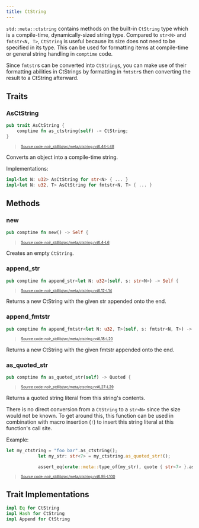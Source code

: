 ```yaml
---
title: CtString
---
```


`std::meta::ctstring` contains methods on the built-in `CtString` type which is
a compile-time, dynamically-sized string type. Compared to `str<N>` and `fmtstr<N, T>`,
`CtString` is useful because its size does not need to be specified in its type. This
can be used for formatting items at compile-time or general string handling in `comptime`
code.

Since `fmtstr`s can be converted into `CtString`s, you can make use of their formatting
abilities in CtStrings by formatting in `fmtstr`s then converting the result to a CtString
afterward.

## Traits

### AsCtString

```rust title="as-ctstring" showLineNumbers 
pub trait AsCtString {
    comptime fn as_ctstring(self) -> CtString;
}
```
> <sup><sub><a href="https://github.com/noir-lang/noir/blob/master/noir_stdlib/src/meta/ctstring.nr#L44-L48" target="_blank" rel="noopener noreferrer">Source code: noir_stdlib/src/meta/ctstring.nr#L44-L48</a></sub></sup>


Converts an object into a compile-time string.

Implementations:

```rust
impl<let N: u32> AsCtString for str<N> { ... }
impl<let N: u32, T> AsCtString for fmtstr<N, T> { ... }
```

## Methods

### new

```rust title="new" showLineNumbers 
pub comptime fn new() -> Self {
```
> <sup><sub><a href="https://github.com/noir-lang/noir/blob/master/noir_stdlib/src/meta/ctstring.nr#L4-L6" target="_blank" rel="noopener noreferrer">Source code: noir_stdlib/src/meta/ctstring.nr#L4-L6</a></sub></sup>


Creates an empty `CtString`.

### append_str

```rust title="append_str" showLineNumbers 
pub comptime fn append_str<let N: u32>(self, s: str<N>) -> Self {
```
> <sup><sub><a href="https://github.com/noir-lang/noir/blob/master/noir_stdlib/src/meta/ctstring.nr#L12-L14" target="_blank" rel="noopener noreferrer">Source code: noir_stdlib/src/meta/ctstring.nr#L12-L14</a></sub></sup>


Returns a new CtString with the given str appended onto the end.

### append_fmtstr

```rust title="append_fmtstr" showLineNumbers 
pub comptime fn append_fmtstr<let N: u32, T>(self, s: fmtstr<N, T>) -> Self {
```
> <sup><sub><a href="https://github.com/noir-lang/noir/blob/master/noir_stdlib/src/meta/ctstring.nr#L18-L20" target="_blank" rel="noopener noreferrer">Source code: noir_stdlib/src/meta/ctstring.nr#L18-L20</a></sub></sup>


Returns a new CtString with the given fmtstr appended onto the end.

### as_quoted_str

```rust title="as_quoted_str" showLineNumbers 
pub comptime fn as_quoted_str(self) -> Quoted {
```
> <sup><sub><a href="https://github.com/noir-lang/noir/blob/master/noir_stdlib/src/meta/ctstring.nr#L27-L29" target="_blank" rel="noopener noreferrer">Source code: noir_stdlib/src/meta/ctstring.nr#L27-L29</a></sub></sup>


Returns a quoted string literal from this string's contents.

There is no direct conversion from a `CtString` to a `str<N>` since
the size would not be known. To get around this, this function can
be used in combination with macro insertion (`!`) to insert this string
literal at this function's call site.

Example:

```rust title="as_quoted_str_example" showLineNumbers 
let my_ctstring = "foo bar".as_ctstring();
            let my_str: str<7> = my_ctstring.as_quoted_str!();

            assert_eq(crate::meta::type_of(my_str), quote { str<7> }.as_type());
```
> <sup><sub><a href="https://github.com/noir-lang/noir/blob/master/noir_stdlib/src/meta/ctstring.nr#L95-L100" target="_blank" rel="noopener noreferrer">Source code: noir_stdlib/src/meta/ctstring.nr#L95-L100</a></sub></sup>


## Trait Implementations

```rust
impl Eq for CtString
impl Hash for CtString
impl Append for CtString
```
